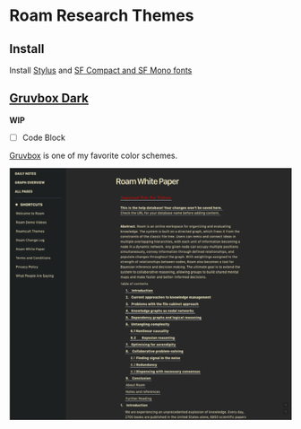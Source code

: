# Roam Research Themes

## Install

Install [Stylus](https://github.com/openstyles/stylus/) and [SF Compact and SF Mono fonts](https://developer.apple.com/fonts/)

## [Gruvbox Dark](./gruvbox-dark.css)

**WIP**

- [ ] Code Block

[Gruvbox](https://github.com/morhetz/gruvbox) is one of my favorite color schemes.

![](./gruvbox-dark.png) 